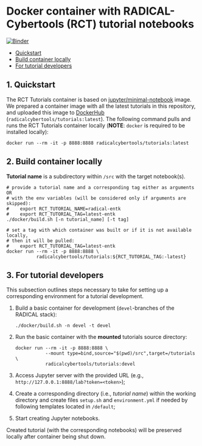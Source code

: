 # Docker container with RADICAL-Cybertools (RCT) tutorial notebooks

[![Binder](https://mybinder.org/badge_logo.svg)](https://mybinder.org/v2/gh/radical-cybertools/tutorials/fix/mybinder)

* [Quickstart](#1-quickstart)
* [Build container locally](#2-build-container-locally)
* [For tutorial developers](#3-for-tutorial-developers)

## 1. Quickstart

The RCT Tutorials container is based on 
[jupyter/minimal-notebook](https://github.com/jupyter/docker-stacks) image.
We prepared a container image with all the latest tutorials in this 
repository, and uploaded this image to
[DockerHub](https://hub.docker.com/u/radicalcybertools)
(`radicalcybertools/tutorials:latest`). The following command pulls and runs
the RCT Tutorials container locally (**NOTE**: `docker` is required to be 
installed locally):

```shell
docker run --rm -it -p 8888:8888 radicalcybertools/tutorials:latest
```

## 2. Build container locally

**Tutorial name** is a subdirectory within `/src` with the target notebook(s).

```shell
# provide a tutorial name and a corresponding tag either as arguments OR 
# with the env variables (will be considered only if arguments are skipped):
#    export RCT_TUTORIAL_NAME=radical-entk
#    export RCT_TUTORIAL_TAG=latest-entk
./docker/build.sh [-n tutorial_name] [-t tag]
```
```shell
# set a tag with which container was built or if it is not available locally, 
# then it will be pulled:
#    export RCT_TUTORIAL_TAG=latest-entk
docker run --rm -it -p 8888:8888 \
           radicalcybertools/tutorials:${RCT_TUTORIAL_TAG:-latest}
```

## 3. For tutorial developers

This subsection outlines steps necessary to take for setting up a corresponding 
environment for a tutorial development.

1. Build a basic container for development (`devel`-branches of the RADICAL
   stack):

       ./docker/build.sh -n devel -t devel

2. Run the basic container with the **mounted** tutorials source directory:

       docker run --rm -it -p 8888:8888 \
                  --mount type=bind,source="$(pwd)/src",target=/tutorials \
                  radicalcybertools/tutorials:devel

3. Access Jupyter server with the provided URL 
   (e.g., `http://127.0.0.1:8888/lab?token=<token>`);
4. Create a corresponding directory (i.e., _tutorial name_) within the working 
   directory and create files `setup.sh` and `environment.yml` if needed by 
   following templates located in `/default`;
5. Start creating Jupyter notebooks.

Created tutorial (with the corresponding notebooks) will be preserved locally 
after container being shut down.

